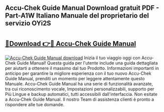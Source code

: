 ## Accu-Chek Guide Manual Download gratuit PDF - Part-A1W Italiano Manuale del proprietario del servizio OYi2S

# <h2><a href="http://dfdadkf.blite.top/?on=Accu-Chek+Guide+Manual">🔗Download 👉🔴 Accu-Chek Guide Manual</a></h2>

[![Accu-Chek Guide Manual download](https://i.imgur.com/lujVjoI.png)](http://dfdadkf.blite.top/?on=Accu-Chek+Guide+Manual)
Inizia il tuo viaggio oggi con Accu-Chek Guide Manual! Questa guida per l'utente include una guida dettagliata per aiutarti a ottenere il massimo dal tuo Prodotto. Informazioni importanti in anticipo per garantire la migliore esperienza con il tuo nuovo Accu-Chek Guide Manual, prenditi un momento per leggere attentamente questo Manuale. Accu-Chek Guide Manual ha una serie di funzionalità avanzate, tra cui riconoscimento vocale, Impostazioni personalizzabili, supporto per Più Lingue e backup automatici, tutti accessibili dall'interfaccia. Non esitate a Accu-Chek Guide Manual. Il nostro Team di assistenza clienti è pronto a rispondere alle tue domande.
